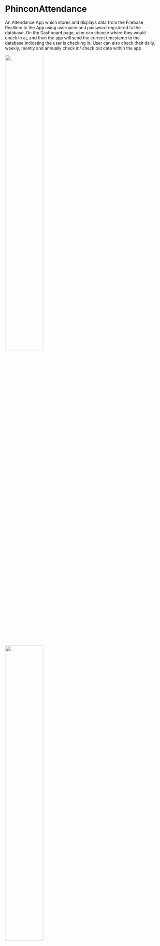 # PhinconAttendance
 
An Attendance App which stores and displays data from the Firebase Realtime to the App using username and password registered to the database. On the Dashboard page, user can choose where they would check in at, and then the app will send the current timestamp to the database indicating the user is checking in. User can also check their daily, weekly, montly and annually check in/ check out data within the app. 


<img src="https://user-images.githubusercontent.com/80314714/232312867-3b172184-8b70-4f07-9b8e-50d3c916972b.png" width=50% height=50%>
<img src="https://user-images.githubusercontent.com/80314714/232312870-c8b417c2-289d-4700-8514-1fa358e83d26.png" width=50% height=50%>
<img src="https://user-images.githubusercontent.com/80314714/232312874-8ac32dd3-89fb-44cf-80f6-81d0f84a693e.png" width=50% height=50%>
<img src="https://user-images.githubusercontent.com/80314714/232312876-43f997d6-ffed-47d7-b722-0994101fe916.png" width=50% height=50%>
<img src="https://user-images.githubusercontent.com/80314714/232312880-77584b66-0b4e-4695-94e9-506f3e839598.png" width=50% height=50%>
<img src="https://user-images.githubusercontent.com/80314714/232312883-e972441e-2688-476e-a1cc-37b928201d0b.png" width=50% height=50%>
<img src="https://user-images.githubusercontent.com/80314714/232312885-b9ed1381-77b8-4df1-8b71-6a19eaaae4e7.png" width=50% height=50%>
<img src="https://user-images.githubusercontent.com/80314714/232312887-f9177900-5e5f-49a9-b4ed-f98891513c4c.png" width=50% height=50%>


https://user-images.githubusercontent.com/80314714/232313663-f2fcb58b-303e-42b9-96e8-04869087b587.mp4

